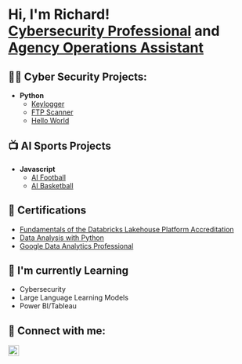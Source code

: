 <h1>Hi, I'm Richard! <br/><a href="https://github.com/richardsaunders215">Cybersecurity Professional</a> and <a href="https://www.linkedin.com/in/richard-saunders/">Agency Operations Assistant</a></h1>

<h2>👨‍💻 Cyber Security Projects:</h2>

- <b>Python</b>
  - [Keylogger](https://github.com/richardsaunders215/keylogger)
  - [FTP Scanner](https://github.com/richardsaunders215/FTP-Scanner)
  - [Hello World](https://github.com/richardsaunders215/hello-world)
 
  

<h2>📺 AI Sports Projects</h2>

- <b>Javascript</b>
  - [AI Football](https://github.com/richardsaunders215/AI-Football-Stats)
  - [AI Basketball](https://github.com/richardsaunders215/AI-Basketball-Stats)

<h2> 📜 Certifications</h2>

- [Fundamentals of the Databricks Lakehouse Platform Accreditation](https://www.linkedin.com/in/richard-saunders/overlay/1635533065164/single-media-viewer/?profileId=ACoAAAi9JLUBzkljOcfRT5P6CjVk_CXH6ewZJ68)
- [Data Analysis with Python](https://www.freecodecamp.org/certification/fccc343b5d9-d835-49bd-8602-059bc7f4099c/data-analysis-with-python-v7)
- [Google Data Analytics Professional](https://www.coursera.org/account/accomplishments/verify/9LQZSNAHMXYS)
<h2>🌱 I'm currently Learning</h2>

- Cybersecurity
- Large Language Learning Models
- Power BI/Tableau

<h2> 🤳 Connect with me:</h2>


[<img align="left" alt="RichardSaunders | LinkedIn" width="22px" src="https://cdn.jsdelivr.net/npm/simple-icons@v3/icons/linkedin.svg" />][linkedin]

[linkedin]: https://www.linkedin.com/in/richard-saunders/

<!--
**joshmadakor1/joshmadakor1** is a ✨ _special_ ✨ repository because its `README.md` (this file) appears on your GitHub profile.

Here are some ideas to get you started:

- 🔭 I’m currently working on ...
- 🌱 I’m currently learning ...
- 👯 I’m looking to collaborate on ...
- 🤔 I’m looking for help with ...
- 💬 Ask me about ...
- 📫 How to reach me: ...
- 😄 Pronouns: ...
- ⚡ Fun fact: ...
-->
